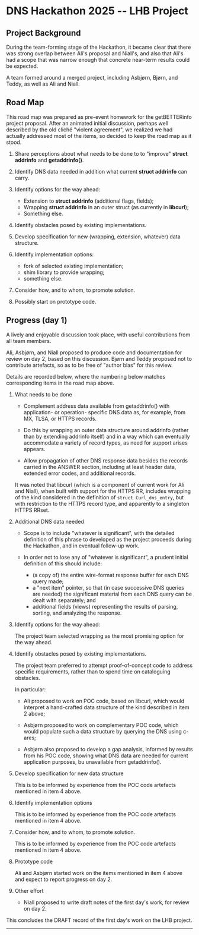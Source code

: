 # DNS Hackathon 2025 -- LHB Project

## Project Background

During the team-forming stage of the Hackathon, it became clear that
there was strong overlap between Ali's proposal and Niall's, and also
that Ali's had a scope that was narrow enough that concrete near-term
results could be expected.

A team formed around a merged project, including Asbjørn, Bjørn, and
Teddy, as well as Ali and Niall.

## Road Map

This road map was prepared as pre-event homework for the getBETTERinfo
project proposal. After an animated initial discussion, perhaps well
described by the old cliché "violent agreement", we realized we had
actually addressed most of the items, so decided to keep the road map
as it stood.

1. Share perceptions about what needs to be done to to "improve"
   **struct addrinfo** and **getaddrinfo()**.

2. Identify DNS data needed in addition what current **struct
   addrinfo** can carry.

3. Identify options for the way ahead:

	- Extension to **struct addrinfo** (additional flags, fields);
	- Wrapping **struct addrinfo** in an outer struct (as currently in
      **libcurl**);
	- Something else.

4. Identify obstacles posed by existing implementations.

5. Develop specification for new (wrapping, extension, whatever) data
   structure.
   
6. Identify implementation options:
	- fork of selected existing implementation;
	- shim library to provide wrapping;
	- something else.

7. Consider how, and to whom, to promote solution.

8. Possibly start on prototype code.

## Progress (day 1)

A lively and enjoyable discussion took place, with useful contributions
from all team members.

Ali, Asbjørn, and Niall proposed to produce code and documentation for
review on day 2, based on this discussion. Bjørn and Teddy proposed
not to contribute artefacts, so as to be free of "author bias" for
this review.

Details are recorded below, where the numbering below matches corresponding
items in the road map above.

1. What needs to be done

	- Complement address data available from getaddrinfo() with
	  application- or operation- specific DNS data as, for example,
	  from MX, TLSA, or HTTPS records.
	  
	- Do this by wrapping an outer data structure around addrinfo
	  (rather than by extending addrinfo itself) and in a way which
	  can eventually accommodate a variety of record types, as need
	  for support arises appears.
	
	- Allow propagation of other DNS response data besides the records
	  carried in the ANSWER section, including at least header data,
	  extended error codes, and additional records.
	  
	It was noted that libcurl (which is a component of current work
    for Ali and Niall), when built with support for the HTTPS RR,
    includes wrapping of the kind considered in the definition of
    `struct Curl_dns_entry`, but with restriction to the HTTPS record
    type, and apparently to a singleton HTTPS RRset.

2. Additional DNS data needed

	- Scope is to include "whatever is significant", with the detailed
	  definition of this phrase to developed as the project proceeds
	  during the Hackathon, and in eventual follow-up work.
	  
	- In order not to lose any of "whatever is significant", a
	  prudent initial definition of this should include:
	  * (a copy of)
	    the entire wire-format response buffer for each DNS query made;
	  * a "next item" pointer, so that (in case successive DNS queries
	    are needed) the significant material from each DNS query can be
		dealt with separately;
		and
	  * additional fields (views) representing the results of parsing,
	    sorting, and analyzing the response.
	  
3. Identify options for the way ahead:

   The project team selected wrapping as the most promising option for
   the way ahead.

4. Identify obstacles posed by existing implementations.

   The project team preferred to attempt proof-of-concept code to
   address specific requirements, rather than to spend time on
   cataloguing obstacles.
   
   In particular:

   - Ali proposed to work on POC code, based on libcurl, which would
     interpret a hand-crafted data structure of the kind described in
     item 2 above;

   - Asbjørn proposed to work on complementary POC code, which would
     populate such a data structure by querying the DNS using c-ares;

   - Asbjørn also proposed to develop a gap analysis, informed by
     results from his POC code, showing what DNS data are needed for
     current application purposes, bu unavailable from getaddrinfo().

5. Develop specification for new data structure

   This is to be informed by experience from the POC code artefacts
   mentioned in item 4 above.

6. Identify implementation options

   This is to be informed by experience from the POC code artefacts
   mentioned in item 4 above.

7. Consider how, and to whom, to promote solution.

   This is to be informed by experience from the POC code artefacts
   mentioned in item 4 above.

8. Prototype code
   
   Ali and Asbjørn started work on the items mentioned in item 4 above
   and expect to report progress on day 2.
   
9. Other effort

   - Niall proposed to write draft notes of the first day's work, for review
     on day 2.

This concludes the DRAFT record of the first day's work on the LHB project.

---
